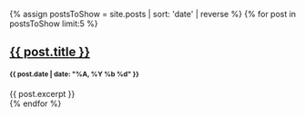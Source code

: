 ---
---
{% assign postsToShow = site.posts | sort: 'date' | reverse %}
{% for post in postsToShow limit:5 %}
<section class="blog-post">
  <h1 class="postTitle"><a href="{{ post.url }}">{{ post.title }}</a></h1>
  <h4 class="postDate"><small>{{ post.date | date: "%A, %Y %b %d" }}</small></h4>
  {{ post.excerpt }}
</section>
{% endfor %}
